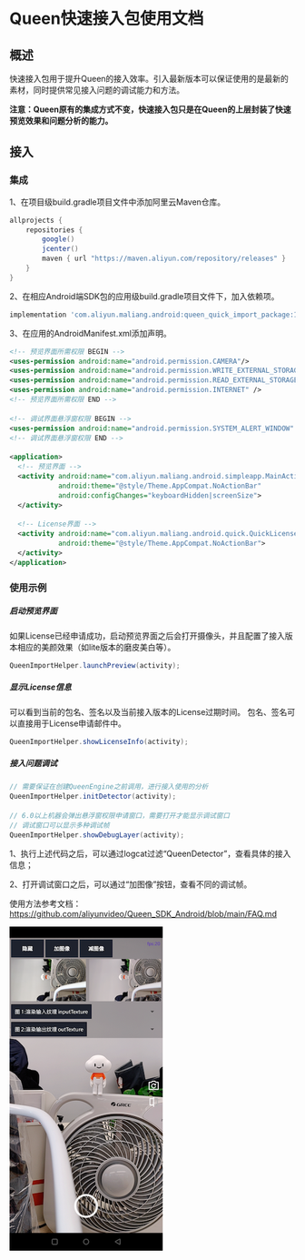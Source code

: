 # Queen快速接入包使用文档
## 概述
快速接入包用于提升Queen的接入效率。引入最新版本可以保证使用的是最新的素材，同时提供常见接入问题的调试能力和方法。

**注意：Queen原有的集成方式不变，快速接入包只是在Queen的上层封装了快速预览效果和问题分析的能力。**

## 接入
### 集成
1、在项目级build.gradle项目文件中添加阿里云Maven仓库。
```Groovy
allprojects {
    repositories {
        google()
        jcenter()
        maven { url "https://maven.aliyun.com/repository/releases" }
    }
}
```
2、在相应Android端SDK包的应用级build.gradle项目文件下，加入依赖项。
```Groovy
implementation 'com.aliyun.maliang.android:queen_quick_import_package:1.9.0'
```
3、在应用的AndroidManifest.xml添加声明。
```XML
<!-- 预览界面所需权限 BEGIN -->
<uses-permission android:name="android.permission.CAMERA"/>
<uses-permission android:name="android.permission.WRITE_EXTERNAL_STORAGE" />
<uses-permission android:name="android.permission.READ_EXTERNAL_STORAGE" />
<uses-permission android:name="android.permission.INTERNET" />
<!-- 预览界面所需权限 END -->

<!-- 调试界面悬浮窗权限 BEGIN -->
<uses-permission android:name="android.permission.SYSTEM_ALERT_WINDOW" />
<!-- 调试界面悬浮窗权限 END -->

<application>
  <!-- 预览界面 -->
  <activity android:name="com.aliyun.maliang.android.simpleapp.MainActivity"
            android:theme="@style/Theme.AppCompat.NoActionBar"
            android:configChanges="keyboardHidden|screenSize">
  </activity>

  <!-- License界面 -->
  <activity android:name="com.aliyun.maliang.android.quick.QuickLicenseActivity"
            android:theme="@style/Theme.AppCompat.NoActionBar">
  </activity>
</application>
```

### 使用示例
##### 启动预览界面
如果License已经申请成功，启动预览界面之后会打开摄像头，并且配置了接入版本相应的美颜效果（如lite版本的磨皮美白等）。
```JAVA
QueenImportHelper.launchPreview(activity);
```
##### 显示License信息
可以看到当前的包名、签名以及当前接入版本的License过期时间。
包名、签名可以直接用于License申请邮件中。
```JAVA
QueenImportHelper.showLicenseInfo(activity);
```
##### 接入问题调试 
```JAVA
// 需要保证在创建QueenEngine之前调用，进行接入使用的分析
QueenImportHelper.initDetector(activity);

// 6.0以上机器会弹出悬浮窗权限申请窗口，需要打开才能显示调试窗口
// 调试窗口可以显示多种调试帧
QueenImportHelper.showDebugLayer(activity);
```
1、执行上述代码之后，可以通过logcat过滤“QueenDetector”，查看具体的接入信息；

2、打开调试窗口之后，可以通过“加图像”按钮，查看不同的调试帧。

使用方法参考文档：https://github.com/aliyunvideo/Queen_SDK_Android/blob/main/FAQ.md

![image.png](https://github.com/aliyunvideo/Queen_SDK_Android/blob/main/IMG/in_out_texture.png)
